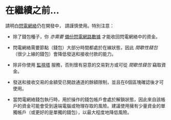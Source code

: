 # 在繼續之前...

請明白[閃電網絡](https://docs.decred.org/lightning-network/overview/)仍在開發中，
請謹慎使用。特別注意：

- 除了錢包種子，你 _亦需要_ [備份閃電網路數據](https://docs.decred.org/lightning-network/backups/) 才能收回閃電網絡中的資金。

- 閃電網絡需要節點（錢包）大部分時間都處於在線狀態，因此 _間歇性錢包_ （很少上線的錢包）會降低發送和接收付款的能力。

- 除非你使用 [監視塔](https://docs.decred.org/lightning-network/watchtowers/) 服務，否則懷有惡意的交易對方或可從 _間歇性錢包_ 竊取資金。

- 發送和接收交易的金額受已開啟通道的餘額限制，並且在6個區塊確認後才可使用。

- 當閃電網絡錢包執行時，用於操作的錢包帳戶會處於解鎖狀態，因此來自該帳戶的資金可能會受到遠端電腦或物理存取的風險。建議使用擁有少量資金的單獨帳戶（或更好的是單獨的錢包），以最大程度地降低風險。
